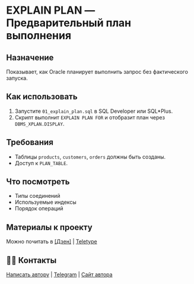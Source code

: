 ﻿# EXPLAIN PLAN — Предварительный план выполнения

## Назначение
Показывает, как Oracle планирует выполнить запрос без фактического запуска.

## Как использовать
1. Запустите `01_explain_plan.sql` в SQL Developer или SQL*Plus.
2. Скрипт выполнит `EXPLAIN PLAN FOR` и отобразит план через `DBMS_XPLAN.DISPLAY`.

## Требования
- Таблицы `products`, `customers`, `orders` должны быть созданы.
- Доступ к `PLAN_TABLE`.

## Что посмотреть
- Типы соединений
- Используемые индексы
- Порядок операций

## Материалы к проекту

Можно почитать в [[Дзен]](https://m.dzen.ru/a/aE01qModsG8Hoykm) | [Teletype](https://teletype.in/@apworks/2XrCjwEKU5d)


## 👩‍💻 Контакты
[Написать автору](mailto:personal@aldabaeva.com) | [Telegram](https://t.me/skiperkrut) | [Сайт автора](https://aldabaeva.com)